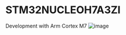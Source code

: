 # STM32NUCLEOH7A3ZI
Development with Arm Cortex M7
![image](https://user-images.githubusercontent.com/44198676/236289397-31b7ffff-e899-4e9d-bbdf-f8417ca86849.png)
